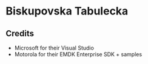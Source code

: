 # Biskupovska Tabulecka

## Credits
* Microsoft for their Visual Studio
* Motorola for their EMDK Enterprise SDK + samples
